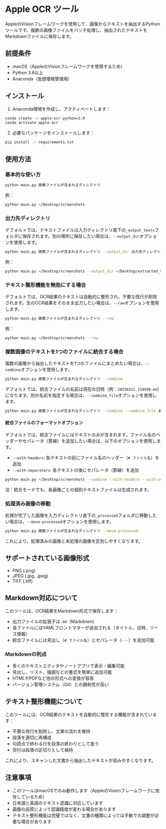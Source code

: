 # Apple OCR ツール

AppleのVisionフレームワークを使用して、画像からテキストを抽出するPythonツールです。複数の画像ファイルをバッチ処理し、抽出されたテキストをMarkdownファイルに保存します。

## 前提条件

- macOS（AppleのVisionフレームワークを使用するため）
- Python 3.6以上
- Anaconda（仮想環境管理用）

## インストール

1. Anaconda環境を作成し、アクティベートします：

```bash
conda create -n apple-ocr python=3.9
conda activate apple-ocr
```

2. 必要なパッケージをインストールします：

```bash
pip install -r requirements.txt
```

## 使用方法

### 基本的な使い方

```bash
python main.py 画像ファイルが含まれるディレクトリ
```

例：

```bash
python main.py ~/Desktop/screenshots
```

### 出力先ディレクトリ

デフォルトでは、テキストファイルは入力ディレクトリ直下の`_output_texts`フォルダに保存されます。別の場所に保存したい場合は、`--output_dir`オプションを使用します。

```bash
python main.py 画像ファイルが含まれるディレクトリ --output_dir 出力先ディレクトリ
```

例：

```bash
python main.py ~/Desktop/screenshots --output_dir ~/Desktop/extracted_text
```

### テキスト整形機能を無効にする場合

デフォルトでは、OCR結果のテキストは自動的に整形され、不要な改行が削除されます。生のOCR結果をそのまま出力したい場合は、`--raw`オプションを使用します。

```bash
python main.py 画像ファイルが含まれるディレクトリ --raw
```

例：

```bash
python main.py ~/Desktop/screenshots --raw
```

### 複数画像のテキストを1つのファイルに統合する場合

複数の画像から抽出したテキストを1つのファイルにまとめたい場合は、`--combine`オプションを使用します。

```bash
python main.py 画像ファイルが含まれるディレクトリ --combine
```

デフォルトでは、統合ファイルの名前は現在の日時（例：`20250311_134940.md`）になります。別の名前を指定する場合は、`--combine_file`オプションを使用します。

```bash
python main.py 画像ファイルが含まれるディレクトリ --combine --combine_file まとめ.md
```

#### 統合ファイルのフォーマットオプション

デフォルトでは、統合ファイルにはテキストのみが含まれます。ファイル名のヘッダーやセパレータ（罫線）を追加したい場合は、以下のオプションを使用します。

- `--with-headers`: 各テキストの前にファイル名のヘッダー（`# ファイル名`）を追加
- `--with-separators`: 各テキストの後にセパレータ（罫線）を追加

```bash
python main.py ~/Desktop/screenshots --combine --with-headers --with-separators
```

注：統合モードでも、各画像ごとの個別テキストファイルは生成されます。

### 処理済み画像の移動

処理が完了した画像を入力ディレクトリ直下の`_processed`フォルダに移動したい場合は、`--move-processed`オプションを使用します。

```bash
python main.py 画像ファイルが含まれるディレクトリ --move-processed
```

これにより、処理済みの画像と未処理の画像を区別しやすくなります。

## サポートされている画像形式

- PNG (.png)
- JPEG (.jpg, .jpeg)
- TIFF (.tiff)

## Markdown対応について

このツールは、OCR結果をMarkdown形式で保存します：

- 出力ファイルの拡張子は`.md`（Markdown）
- 各ファイルにはYAMLフロントマターが追加される（タイトル、日時、ソース情報）
- 統合ファイルには見出し（`# ファイル名`）とセパレータ（`---`）を追加可能

### Markdownの利点

- 多くのテキストエディタやノートアプリで表示・編集可能
- 見出し、リスト、強調などの書式を簡単に追加可能
- HTMLやPDFなど他の形式への変換が容易
- バージョン管理システム（Git）との親和性が高い

## テキスト整形機能について

このツールには、OCR結果のテキストを自動的に整形する機能が含まれています：

- 不要な改行を削除し、文章の流れを維持
- 段落を適切に再構成
- 句読点で終わる行を段落の終わりとして扱う
- 空行は段落の区切りとして保持

これにより、スキャンした文書から抽出したテキストが読みやすくなります。

## 注意事項

- このツールはmacOSでのみ動作します（AppleのVisionフレームワークに依存しているため）
- 日本語と英語のテキスト認識に対応しています
- 画像の品質によって認識精度が変わる場合があります
- テキスト整形機能は完璧ではなく、文書の種類によっては手動での調整が必要な場合があります
